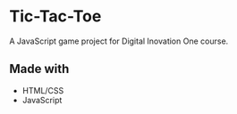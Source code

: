 # Tic-Tac-Toe

A JavaScript game project for Digital Inovation One course.

## Made with
- HTML/CSS
- JavaScript
